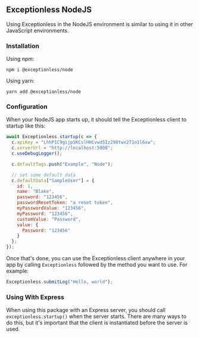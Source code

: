 ## Exceptionless NodeJS

Using Exceptionless in the NodeJS environment is similar to using it in other JavaScript environments. 

### Installation 

Using npm: 

`npm i @exceptionless/node`

Using yarn: 

`yarn add @exceptionless/node` 

### Configuration 

When your NodeJS app starts up, it should tell the Exceptionless client to startup like this: 

```js
await Exceptionless.startup(c => {
  c.apiKey = "LhhP1C9gijpSKCslHHCvwdSIz298twx271n1l6xw";
  c.serverUrl = "http://localhost:5000";
  c.useDebugLogger();

  c.defaultTags.push("Example", "Node");

  // set some default data
  c.defaultData["SampleUser"] = {
    id: 1,
    name: "Blake",
    password: "123456",
    passwordResetToken: "a reset token",
    myPasswordValue: "123456",
    myPassword: "123456",
    customValue: "Password",
    value: {
      Password: "123456"
    }
  };
});
```

Once that's done, you can use the Exceptionless client anywhere in your app by calling `Exceptionless` followed by the method you want to use. For example: 

```js
Exceptionless.submitLog("Hello, world");
```

### Using With Express 

When using this package with an Express server, you should call `exceptionless.startup()` when the server starts. There are many ways to do this, but it's important that the client is instantiated before the server is used. 
